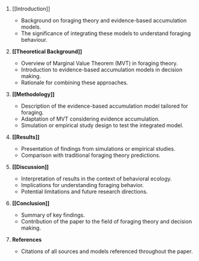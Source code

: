 1. [[Introduction]]
    
    - Background on foraging theory and evidence-based accumulation models.
    - The significance of integrating these models to understand foraging behaviour.
2. **[[Theoretical Background]]**
    
    - Overview of Marginal Value Theorem (MVT) in foraging theory.
    - Introduction to evidence-based accumulation models in decision making.
    - Rationale for combining these approaches.
3. **[[Methodology]]**
    
    - Description of the evidence-based accumulation model tailored for foraging.
    - Adaptation of MVT considering evidence accumulation.
    - Simulation or empirical study design to test the integrated model.
4. **[[Results]]**
    
    - Presentation of findings from simulations or empirical studies.
    - Comparison with traditional foraging theory predictions.
5. **[[Discussion]]**
    
    - Interpretation of results in the context of behavioral ecology.
    - Implications for understanding foraging behavior.
    - Potential limitations and future research directions.
6. **[[Conclusion]]**
    
    - Summary of key findings.
    - Contribution of the paper to the field of foraging theory and decision making.
7. **References**
    
    - Citations of all sources and models referenced throughout the paper.